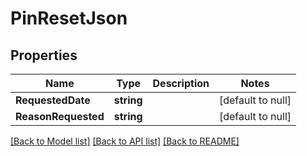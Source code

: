 # PinResetJson

## Properties
Name | Type | Description | Notes
------------ | ------------- | ------------- | -------------
**RequestedDate** | **string** |  | [default to null]
**ReasonRequested** | **string** |  | [default to null]

[[Back to Model list]](../README.md#documentation-for-models) [[Back to API list]](../README.md#documentation-for-api-endpoints) [[Back to README]](../README.md)


